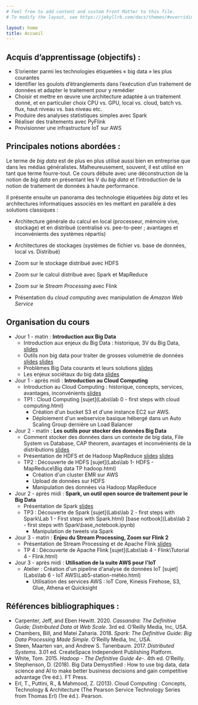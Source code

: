 ```yaml
---
# Feel free to add content and custom Front Matter to this file.
# To modify the layout, see https://jekyllrb.com/docs/themes/#overriding-theme-defaults

layout: home
title: Accueil
---
```

## Acquis d’apprentissage (objectifs) :

- S’orienter parmi les technologies étiquetées « big data » les plus courantes
- Identifier les goulots d’étranglements dans l’exécution d’un traitement de données et adapter le traitement pour y remédier
- Choisir et mettre en œuvre une architecture adaptée à un traitement donné, et en particulier choix CPU vs. GPU, local vs. cloud, batch vs. flux, haut niveau vs. bas niveau etc.
- Produire des analyses statistiques simples avec Spark
- Réaliser des traitements avec PyFlink
- Provisionner une infrastructure IoT sur AWS

## Principales notions abordées :

Le terme de *big data* est de plus en plus utilisé aussi bien en entreprise que dans les médias généralistes. Malheureusement, souvent, il est utilisé en tant que terme fourre-tout. Ce cours débute avec une déconstruction de la notion de *big data* en présentant les V du *big data* et l’introduction de la notion de traitement de données à haute performance. 

Il présente ensuite un panorama des technologie étiquetées *big data* et les architectures informatiques associés en les mettant en parallèle à des solutions classiques :

- Architecture générale du calcul en local (processeur, mémoire vive, stockage) et en distribué (centralisé vs. pee-to-peer ; avantages et inconvénients des systèmes répartis)

- Architectures de stockages (systèmes de fichier vs. base de données, local vs. Distribué)
- Zoom sur le stockage distribué  avec HDFS
- Zoom sur le calcul distribué avec Spark et MapReduce
- Zoom sur le *Stream Processing* avec Flink
- Présentation du *cloud computing* avec manipulation de *Amazon Web Service*

## Organisation du cours

- Jour 1 - matin : **Introduction aux Big Data** 
  - Introduction aux enjeux du Big Data : historique, 3V du Big Data, [slides](Lectures\1-lesson-1.1-what-is-big-data.html)
  - Outils non big data pour traiter de grosses volumétrie de données [slides](Lectures\1-lesson-1.2-computer-science-survival-kit.html) [slides](Lectures\1-lesson-1.3-high-performance-computing-without-distribution.html)
  - Problèmes Big Data courants et leurs solutions [slides](Lectures\1-lesson-1.4-what-if.html)
  - Les enjeux sociétaux du big data [slides](Lectures\1-lesson-1.5-social-issues.html)
- Jour 1 - après midi : **Introduction au Cloud Computing**
  - Introduction au Cloud Computing : historique, concepts, services, avantages, inconvénients [slides](Lectures\2-lesson-2-Cloud-Computing.html)
  - TP1 : Cloud Computing [sujet](Labs\lab 0 - first steps with cloud computing.html)
    - Création d'un bucket S3 et d'une instance EC2 sur AWS.
    - Déploiement d'un webservice basique hébergé dans un Auto Scaling Group dernière un Load Balancer
- Jour 2 - matin : **Les outils pour stocker des données Big Data**
  - Comment stocker des données dans un contexte de big data, File System vs Database, CAP theorem, avantages et inconvénients de la distributions [slides](Lectures\3-lesson-3.1-How-to-store-data.html)
  - Présentation de HDFS et de Hadoop MapReduce [slides](Lectures\3-lesson-3.2-Hadoop-File-System.html) [slides](Lectures\3-lesson-3.3-MapReduce.html)
  - TP2 : Découverte de HDFS [sujet](Labs\lab 1- HDFS - MapReduce\Big data  TP hadoop.html)
    - Création d'un cluster EMR sur AWS
    - Upload de données sur HDFS
    - Manipulation des données via Hadoop MapReduce
- Jour 2 - après midi : **Spark, un outil open source de traitement pour le Big Data**
  - Présentation de Spark [slides](Lectures\3-lesson-3.4-Spark.html)
  - TP3 : Découverte de Spark [sujet](Labs\lab 2 - first steps with Spark\Lab 1 - First steps with Spark.html) [base notbook](Labs\lab 2 - first steps with Spark\base_notebook.ipynb)
    - Manipulation de tweets via Spark
- Jour 3 - matin : **Enjeu du Stream Processing, Zoom sur Flink 2**
  - Présentation de Stream Processing et de Apache Flink [slides](Lectures/4-lesson-4.1--Stream-Processing.html)
  - TP 4 : Découverte de Apache Flink [sujet](Labs\lab 4 - Flink\Tutorial 4 - Flink.html)
- Jour 3 - après midi : **Utilisation de la suite AWS pour l'IoT**
  - Atelier : Création d'un pipeline d'analyse de données IoT [sujet](Labs\lab 6 - IoT AWS\Lab5-station-météo.html)
    - Utilisation des services AWS : IoT Core, Kinesis Firehose, S3, Glue, Athena et Quicksight

## Références bibliographiques :

- Carpenter, Jeff, and Eben Hewitt. 2020. *Cassandra: The Definitive Guide; Distributed Data at Web Scale*. 3rd ed. O’Reilly Media, Inc, USA.
- Chambers, Bill, and Matei Zaharia. 2018. *Spark: The Definitive Guide: Big Data Processing Made Simple*. O’Reilly Media, Inc, USA.
- Steen, Maarten van, and Andrew S. Tanenbaum. 2017. *Distributed Systems*. 3.01 ed. CreateSpace Independent Publishing Platform.
- White, Tom. 2015. *Hadoop - The Definitive Guide 4e-*. 4th ed. O′Reilly.
- Stephenson, D. (2018). Big Data Demystified : How to use big data, data science and AI to make better business decisions and gain competitive advantage (1re éd.). FT Press.
- Erl, T., Puttini, R., & Mahmood, Z. (2013). Cloud Computing : Concepts, Technology & Architecture (The Pearson Service Technology Series from Thomas Erl) (1re éd.). Pearson.